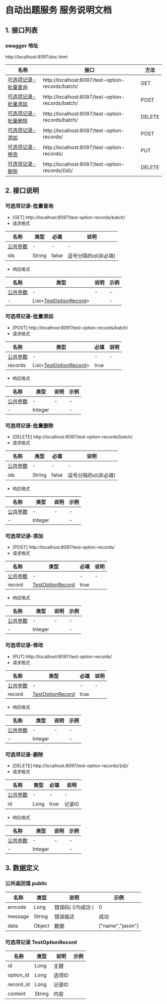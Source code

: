                  
# 自动出题服务 服务说明文档

## 1. 接口列表

### swagger 地址
http://localhost:8097/doc.html

名称|接口|方法
---|---|---
<a href="#batchSelect">可选项记录-批量查询</a>|http://localhost:8097/test-option-records/batch/|GET
<a href="#batchInsert">可选项记录-批量添加</a>|http://localhost:8097/test-option-records/batch/|POST
<a href="#batchDelete">可选项记录-批量删除</a>|http://localhost:8097/test-option-records/batch/|DELETE
<a href="#singleInsert">可选项记录-添加</a>|http://localhost:8097/test-option-records/|POST
<a href="#singleUpdate">可选项记录-修改</a>|http://localhost:8097/test-option-records/|PUT
<a href="#singleDelete">可选项记录-删除</a>|http://localhost:8097/test-option-records/{id}/|DELETE

## 2. 接口说明

### <A NAME="batchSelect">可选项记录-批量查询</A>

- [GET] http://localhost:8097/test-option-records/batch/
- 请求格式

名称|类型|必填|说明
---|---|---|---
<a href="#public">公共参数</a>|-|-|-
ids|String|false|逗号分隔的id(非必填)

- 响应格式

名称|类型|说明|示例
---|---|---|---
<a href="#public">公共参数</a>|-|-|-|-
-|List&lt;<a href="#TestOptionRecord">TestOptionRecord</a>&gt;||-

### <A NAME="batchInsert">可选项记录-批量添加</A>

- [POST] http://localhost:8097/test-option-records/batch/
- 请求格式

名称|类型|必填|说明
---|---|---|---
<a href="#public">公共参数</a>|-|-|-
records|List&lt;<a href="#TestOptionRecord">TestOptionRecord</a>&gt;|true|

- 响应格式

名称|类型|说明|示例
---|---|---|---
<a href="#public">公共参数</a>|-|-|-|-
-|Integer||-

### <A NAME="batchDelete">可选项记录-批量删除</A>

- [DELETE] http://localhost:8097/test-option-records/batch/
- 请求格式

名称|类型|必填|说明
---|---|---|---
<a href="#public">公共参数</a>|-|-|-
ids|String|false|逗号分隔的id(非必填)

- 响应格式

名称|类型|说明|示例
---|---|---|---
<a href="#public">公共参数</a>|-|-|-|-
-|Integer||-

### <A NAME="singleInsert">可选项记录-添加</A>

- [POST] http://localhost:8097/test-option-records/
- 请求格式

名称|类型|必填|说明
---|---|---|---
<a href="#public">公共参数</a>|-|-|-
record|<a href="#TestOptionRecord">TestOptionRecord</a>|true|

- 响应格式

名称|类型|说明|示例
---|---|---|---
<a href="#public">公共参数</a>|-|-|-|-
-|Integer||-

### <A NAME="singleUpdate">可选项记录-修改</A>

- [PUT] http://localhost:8097/test-option-records/
- 请求格式

名称|类型|必填|说明
---|---|---|---
<a href="#public">公共参数</a>|-|-|-
record|<a href="#TestOptionRecord">TestOptionRecord</a>|true|

- 响应格式

名称|类型|说明|示例
---|---|---|---
<a href="#public">公共参数</a>|-|-|-|-
-|Integer||-

### <A NAME="singleDelete">可选项记录-删除</A>

- [DELETE] http://localhost:8097/test-option-records/{id}/
- 请求格式

名称|类型|必填|说明
---|---|---|---
<a href="#public">公共参数</a>|-|-|-
id|Long|true|记录ID

- 响应格式

名称|类型|说明|示例
---|---|---|---
<a href="#public">公共参数</a>|-|-|-|-
-|Integer||-


## 3. 数据定义

### 公共返回值 <A NAME="public">public</A>

名称|类型|说明|示例
---|---|---|---
errcode|Long|错误码( 0为成功 )| 0
message|String|错误描述|成功
data|Object|数据|{"name","jason"}

### 可选项记录 <A NAME="TestOptionRecord">TestOptionRecord</A>

名称|类型|说明|示例
---|---|---|---
id|Long|主键|
option_id|Long|选项ID|
record_id|Long|记录ID|
content|String|内容|
